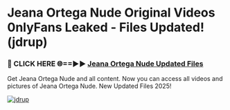 # Jeana Ortega Nude Original Videos 0nlyFans Leaked - Files Updated! (jdrup)

<h3>🔴 CLICK HERE 🌐==►► <a href="https://tinyurl.com/4mcuefdz" rel="nofollow">Jeana Ortega Nude Updated Files</a></h3>

Get Jeana Ortega Nude and all content. Now you can access all videos and pictures of Jeana Ortega Nude. New Updated Files 2025!

[![jdrup](https://i.imgur.com/StAQSOY.gif)](https://tinyurl.com/4mcuefdz)

